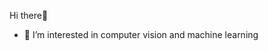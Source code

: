 Hi there👋
- 👀 I’m interested in computer vision and machine learning

<!---
leeseunghee00/leeseunghee00 is a ✨ special ✨ repository because its `README.md` (this file) appears on your GitHub profile.
You can click the Preview link to take a look at your changes.
--->
